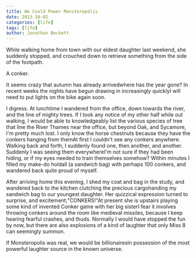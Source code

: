 ```yaml
---
title: We Could Power Monsteropolis
date: 2013-10-02
categories: [life]
tags: [life]
author: Jonathan Beckett
---
```


While walking home from town with our eldest daughter last weekend, she suddenly stopped, and crouched down to retrieve something from the side of the footpath.

A conker.

It seems crazy that autumn has already arrivedwhere has the year gone? In recent weeks the nights have begun drawing in increasingly quicklyI will need to put lights on the bike again soon.

I digress. At lunchtime I wandered from the office, down towards the river, and the line of mighty trees. If I took any notice of my other half while out walking, I would be able to knowledgeably list the various species of tree that line the River Thames near the office, but beyond Oak, and Sycamore, I'm pretty much lost. I only know the horse chestnuts because they have the conkers hanging from themAt first I couldn't see any conkers anywhere. Walking back and forth, I suddenly found one, then another, and another. Suddenly I was seeing them everywhereI'm not sure if they had been hiding, or if my eyes needed to train themselves somehow? Within minutes I filled my make-do holdall (a sandwich bag) with perhaps 100 conkers, and wandered back quite proud of myself.

After arriving home this evening, I shed my coat and bag in the study, and wandered back to the kitchen clutching the precious cargohanding my sandwich bag to our youngest daughter. Her quizzical expression turned to surprise, and excitement;"CONKERS!"At present she is upstairs playing some kind of invented Conker game with her big sisterI fear it involves throwing conkers around the room like medieval missiles, because I keep hearing fearful crashes, and thuds. Normally I would have stopped the fun by now, but there are also explosions of a kind of laughter that only Miss 8 can seemingly summon.

If Monsteropolis was real, we would be billionairesin possession of the most powerful laughter source in the known universe.